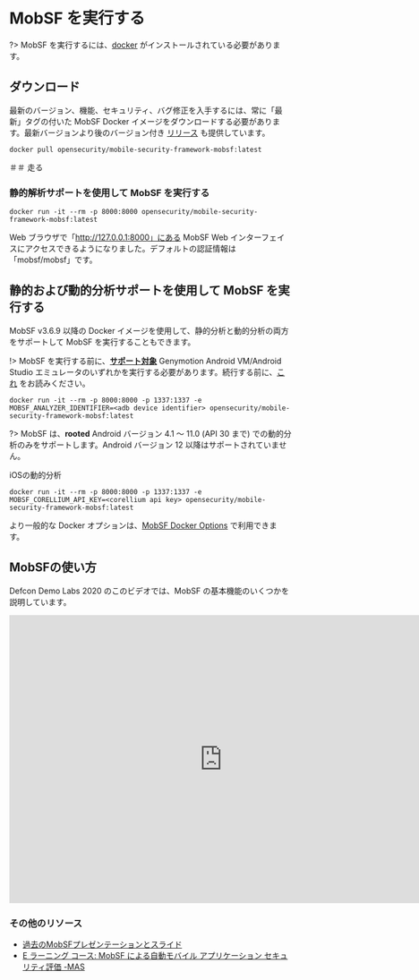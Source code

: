 # MobSF を実行する

?> MobSF を実行するには、[docker](https://docs.docker.com/get-docker/) がインストールされている必要があります。


## ダウンロード

最新のバージョン、機能、セキュリティ、バグ修正を入手するには、常に「最新」タグの付いた MobSF Docker イメージをダウンロードする必要があります。最新バージョンより後のバージョン付き [リリース](https://hub.docker.com/r/opensecurity/mobile-security-framework-mobsf/tags) も提供しています。

```
docker pull opensecurity/mobile-security-framework-mobsf:latest
```

＃＃ 走る

### 静的解析サポートを使用して MobSF を実行する

```
docker run -it --rm -p 8000:8000 opensecurity/mobile-security-framework-mobsf:latest
```

Web ブラウザで「http://127.0.0.1:8000」にある MobSF Web インターフェイスにアクセスできるようになりました。デフォルトの認証情報は「mobsf/mobsf」です。

## 静的および動的分析サポートを使用して MobSF を実行する

MobSF v3.6.9 以降の Docker イメージを使用して、静的分析と動的分析の両方をサポートして MobSF を実行することもできます。

!> MobSF を実行する前に、**[サポート対象](dynamic_analyzer.md)** Genymotion Android VM/Android Studio エミュレータのいずれかを実行する必要があります。続行する前に、[これ](dynamic_analyzer.md) をお読みください。

```
docker run -it --rm -p 8000:8000 -p 1337:1337 -e MOBSF_ANALYZER_IDENTIFIER=<adb device identifier> opensecurity/mobile-security-framework-mobsf:latest
```

?> MobSF は、**rooted** Android バージョン 4.1 ～ 11.0 (API 30 まで) での動的分析のみをサポートします。Android バージョン 12 以降はサポートされていません。


iOSの動的分析

```
docker run -it --rm -p 8000:8000 -p 1337:1337 -e MOBSF_CORELLIUM_API_KEY=<corellium api key> opensecurity/mobile-security-framework-mobsf:latest
```

より一般的な Docker オプションは、[MobSF Docker Options](docker.md) で利用できます。

## MobSFの使い方

Defcon Demo Labs 2020 のこのビデオでは、MobSF の基本機能のいくつかを説明しています。

<iframe width="760" height="515" src="https://www.youtube.com/embed/1NIQs82n3nw" title="YouTube video player" frameborder="0" allow="accelerometer; autoplay; clipboard-write; encrypted-media; gyroscope; picture-in-picture; web-share" allowfullscreen></iframe>

### その他のリソース

* [過去のMobSFプレゼンテーションとスライド](https://mobsf.github.io/Mobile-Security-Framework-MobSF/presentations.html)
* [E ラーニング コース: MobSF による自動モバイル アプリケーション セキュリティ評価 -MAS](https://opsecx.com/index.php/product/automated-mobile-application-security-assessment-with-mobsf/)